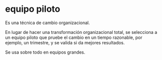 # equipo piloto
Es una técnica de cambio organizacional.

En lugar de hacer una transformación organizacional total, se selecciona a un equipo piloto que pruebe el cambio en un tiempo razonable, por ejemplo, un trimestre, y se valida si da mejores resultados.

Se usa sobre todo en equipos grandes.
